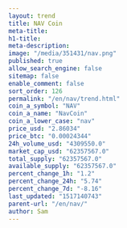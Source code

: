 ```yaml
---
layout: trend
title: NAV Coin
meta-title: 
h1-title: 
meta-description: 
image: "/media/351431/nav.png"
published: true
allow_search_engine: false
sitemap: false
enable_comment: false
sort_order: 126
permalink: "/en/nav/trend.html"
coin_a_symbol: "NAV"
coin_a_name: "NavCoin"
coin_a_lower_case: "nav"
price_usd: "2.86034"
price_btc: "0.00024344"
24h_volume_usd: "4309550.0"
market_cap_usd: "62357567.0"
total_supply: "62357567.0"
available_supply: "62357567.0"
percent_change_1h: "1.2"
percent_change_24h: "5.74"
percent_change_7d: "-8.16"
last_updated: "1517140743"
parent-url: "/en/nav/"
author: Sam
---
```


